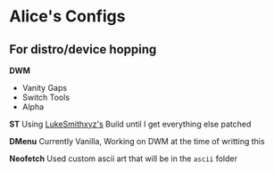 # Alice's Configs
## For distro/device hopping

**DWM**
- Vanity Gaps
- Switch Tools
- Alpha

**ST**
Using [LukeSmithxyz's](https://github.com/LukeSmithxyz/st) Build until I get everything else patched

**DMenu**
Currently Vanilla, Working on DWM at the time of writting this

**Neofetch**
Used custom ascii art that will be in the `ascii` folder 

